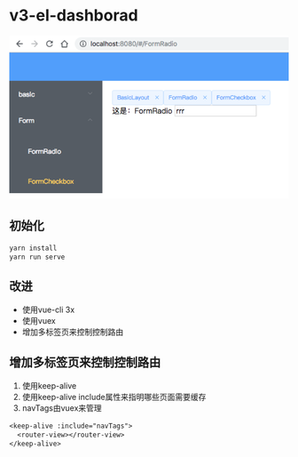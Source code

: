 # v3-el-dashborad

![](./screen-3.png)

## 初始化
```
yarn install
yarn run serve
```
## 改进

- 使用vue-cli 3x
- 使用vuex
- 增加多标签页来控制控制路由


## 增加多标签页来控制控制路由

1. 使用keep-alive
2. 使用keep-alive include属性来指明哪些页面需要缓存
3. navTags由vuex来管理

```
<keep-alive :include="navTags">
  <router-view></router-view>
</keep-alive>
```

